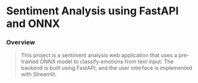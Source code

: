 # Sentiment Analysis using FastAPI and ONNX
### Overview
>This project is a sentiment analysis web application that uses a pre-trained ONNX model to classify emotions from text input. The backend is built using FastAPI, and the user interface is implemented with Streamlit.
